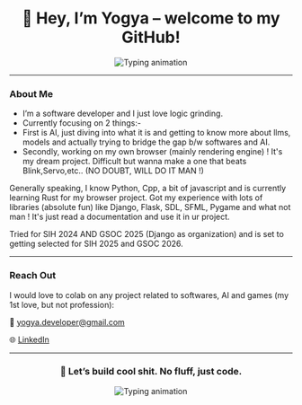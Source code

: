 <h1 align="center">👋 Hey, I’m Yogya – welcome to my GitHub!</h1>

<p align="center">
  <img src="https://readme-typing-svg.herokuapp.com?font=Fira+Code&size=22&pause=1000&color=00FEEF&center=true&vCenter=true&width=550&lines=Code+everything+not+coded+!+hehe;" alt="Typing animation">
</p>

---

### About Me
- I’m a software developer and I just love logic grinding.
- Currently focusing on 2 things:-
-   First is AI, just diving into what it is and getting to know more about llms, models and actually trying to bridge the gap b/w softwares and AI.
-   Secondly, working on my own browser (mainly rendering engine) ! It's my dream project. Difficult but wanna make a one that beats Blink,Servo,etc.. (NO DOUBT, WILL DO IT MAN !)

Generally speaking, I know Python, Cpp, a bit of javascript and is currently learning Rust for my browser project.
Got my experience with lots of libraries (absolute fun) like Django, Flask, SDL, SFML, Pygame and what not man ! It's just read a documentation and use it in ur project.

Tried for SIH 2024 AND GSOC 2025 (Django as organization) and is set to getting selected for SIH 2025 and GSOC 2026.

---
### Reach Out
I would love to colab on any project related to softwares, AI and games (my 1st love, but not profession):

📧 yogya.developer@gmail.com

🌐 [LinkedIn](https://www.linkedin.com/in/yogya-chugh-464a45304/)

---

<h3 align="center">👾 Let’s build cool shit. No fluff, just code.</h3>

<p align="center">
  <img src="https://github-readme-stats.hackclub.dev/api/wakatime?username=9938&api_domain=hackatime.hackclub.com&theme=darcula&custom_title=Hackatime+Stats&layout=compact&cache_seconds=0&langs_count=8" alt="Typing animation">
</p>
